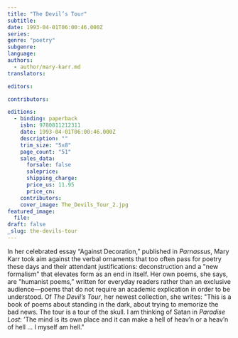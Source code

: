 ```yaml
---
title: "The Devil’s Tour"
subtitle:
date: 1993-04-01T06:00:46.000Z
series:
genre: "poetry"
subgenre:
language:
authors:
  - author/mary-karr.md
translators:

editors:

contributors:

editions:
  - binding: paperback
    isbn: 9780811212311
    date: 1993-04-01T06:00:46.000Z
    description: ""
    trim_size: "5x8"
    page_count: "51"
    sales_data:
      forsale: false
      saleprice:
      shipping_charge:
      price_us: 11.95
      price_cn:
    contributors:
    cover_image: The_Devils_Tour_2.jpg
featured_image:
  file:
draft: false
_slug: the-devils-tour
---
```


In her celebrated essay “Against Decoration,” published in _Parnassus_, Mary Karr took aim against the verbal ornaments that too often pass for poetry these days and their attendant justifications: deconstruction and a "new formalism" that elevates form as an end in itself. Her own poems, she says, are "humanist poems,” written for everyday readers rather than an exclusive audience––poems that do not require an academic explication in order to be understood. Of _The Devil’s Tour_, her newest collection, she writes: "This is a book of poems about standing in the dark, about trying to memorize the bad news. The tour is a tour of the skull. l am thinking of Satan in _Paradise Lost_: ’The mind is its own place and it can make a hell of heav’n or a heav’n of hell ... I myself am hell."


